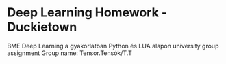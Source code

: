 # Deep Learning Homework - Duckietown
BME Deep Learning a gyakorlatban Python és LUA alapon university group assignment 
Group name: Tensor.Tensók/T.T
